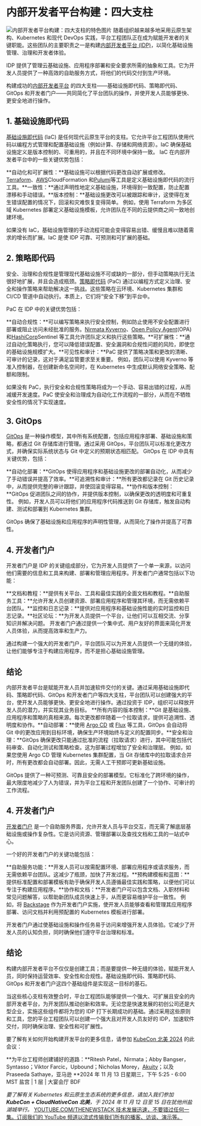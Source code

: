 # 内部开发者平台构建：四大支柱
![内部开发者平台构建：四大支柱的特色图片](https://cdn.thenewstack.io/media/2024/10/887ec546-idp-4-pillars-1024x576.jpg)
随着组织越来越多地采用云原生架构、Kubernetes 和现代 DevOps 实践，平台工程团队正在成为赋能开发者的关键职能。这些团队的主要职责之一是构建[内部开发者平台 (IDP)](https://thenewstack.io/platform-engineering/)，以简化基础设施管理、治理和开发者体验。

IDP 提供了管理云基础设施、应用程序部署和安全要求所需的抽象和工具。它为开发人员提供了一种高效的自助服务方式，将他们的代码交付到生产环境。

构建成功的[内部开发者平台](https://thenewstack.io/7-core-elements-of-an-internal-developer-platform/) 的四大支柱——基础设施即代码、策略即代码、GitOps 和开发者门户——共同简化了平台团队的操作，并使开发人员能够更快、更安全地进行操作。

## 1. 基础设施即代码
[基础设施即代码](https://thenewstack.io/infrastructure-as-code/) (IaC) 是任何现代云原生平台的支柱。它允许平台工程团队使用代码以编程方式管理和配置基础设施（例如计算、存储和网络资源）。IaC 确保基础设施定义是版本控制的、可重用的，并且在不同环境中保持一致。
IaC 在内部开发者平台中的一些关键优势包括：

**自动化和可扩展性：**基础设施可以根据代码更改自动扩展或修改。[Terraform](https://roadmap.sh/terraform)、[AWS](https://aws.amazon.com/?utm_content=inline+mention)CloudFormation 和[Pulumi](https://www.pulumi.com?utm_content=inline+mention)等工具是定义基础设施即代码的流行工具。**一致性：**通过声明性地定义基础设施，环境得到一致配置，防止配置漂移和手动错误。**版本控制：**基础设施更改可以被跟踪和审计，这使得在发生错误配置的情况下，回滚和灾难恢复变得简单。
例如，使用 Terraform 为多区域 Kubernetes 部署定义基础设施模板，允许团队在不同的云提供商之间一致地创建环境。

如果没有 IaC，基础设施管理的手动流程可能会变得容易出错、缓慢且难以随着需求的增长而扩展。IaC 是使 IDP 可靠、可预测和可扩展的基础。

## 2. 策略即代码
安全、治理和合规性是管理现代基础设施不可或缺的一部分，但手动策略执行无法很好地扩展，并且会造成瓶颈。[策略即代码](https://nirmata.com/2024/06/24/top-10-reasons-why-policy-as-code/) (PaC) 通过以编程方式定义治理、安全和操作策略来帮助解决这一挑战。这些策略在云环境、Kubernetes 集群和 CI/CD 管道中自动执行。本质上，它们将“安全下移”到平台中。

PaC 在 IDP 中的关键优势包括：

**自动合规性：**可以编写策略来执行安全控制，例如防止使用不安全配置进行部署或阻止访问未经批准的服务。[Nirmata Kyverno](https://nirmata.com/kyverno-oss/)、[Open Policy Agent](https://thenewstack.io/5-things-you-didnt-know-about-open-policy-agent/)(OPA) 和[HashiCorp](https://www.hashicorp.com/?utm_content=inline+mention)Sentinel 等工具允许团队定义和执行这些策略。**可扩展性：**通过自动化策略执行，您可以降低错误配置、安全漏洞和合规性问题的风险，即使您的基础设施规模扩大。**可见性和审计：**PaC 提供了策略决策和更改的清晰、可审计的记录，这对于满足监管要求至关重要。
例如，团队可以使用 Kyverno 等准入控制器，在创建新命名空间时，在 Kubernetes 中生成默认网络安全策略、配额和限制。

如果没有 PaC，执行安全和合规性策略将成为一个手动、容易出错的过程，从而减缓开发速度。PaC 使安全和治理成为自动化工作流程的一部分，从而在不牺牲安全性的情况下实现速度。

## 3. GitOps
[GitOps](https://thenewstack.io/4-core-principles-of-gitops/) 是一种操作模型，其中所有系统配置，包括应用程序部署、基础设施和策略，都通过 Git 存储库进行管理。通过采用 GitOps，平台团队可以标准化更改方式，并确保实际系统状态与 Git 中定义的预期状态相匹配。
GitOps 在 IDP 中具有关键优势，包括：

**自动化部署：**GitOps 使得应用程序和基础设施更改的部署自动化，从而减少了手动错误并提高了效率。**可追溯性和审计：**所有更改都记录在 Git 历史记录中，从而提供完整的审计跟踪，并使回滚变得容易。**协作和版本控制：**GitOps 促进团队之间的协作，并提供版本控制，以确保更改的透明度和可重复性。
例如，开发人员可以将他们的应用程序代码推送到 Git 存储库，触发自动构建、测试和部署到 Kubernetes 集群。

GitOps 确保了基础设施和应用程序的声明性管理，从而简化了操作并提高了可靠性。

## 4. 开发者门户
开发者门户是 IDP 的关键组成部分，它为开发人员提供了一个单一来源，以访问他们需要的信息和工具来构建、部署和管理应用程序。开发者门户通常包括以下功能：

**文档和教程：**提供有关平台、工具和最佳实践的全面文档和教程。**自助服务工具：**允许开发人员创建资源、部署应用程序和管理其环境，而无需依赖平台团队。**监控和日志记录：**提供对应用程序和基础设施性能的实时监控和日志记录。**社区论坛：**为开发人员提供一个平台，让他们可以互相交流、分享知识并解决问题。
开发者门户通过提供一个集中式、用户友好的界面来简化开发人员体验，从而提高效率和生产力。

通过构建一个强大的开发者门户，平台团队可以为开发人员提供一个无缝的体验，让他们能够专注于构建应用程序，而不是担心基础设施管理。

## 结论
内部开发者平台是赋能开发人员并加速软件交付的关键。通过采用基础设施即代码、策略即代码、GitOps 和开发者门户等四大支柱，平台团队可以创建强大的平台，使开发人员能够更快、更安全地进行操作。通过投资于 IDP，组织可以释放开发人员的潜力，并实现其业务目标。
**所有内容的版本控制：**Git 是基础设施、应用程序和策略的真相来源。每次更改都伴随着一个拉取请求，提供可追溯性、透明度和协作。**自动部署：**使用 [Argo CD](https://thenewstack.io/how-far-can-you-go-with-argo/) 或 [Flux](https://thenewstack.io/why-flux-isnt-dying-after-weaveworks/) 等工具，GitOps 会自动将 Git 中的更改应用到目标环境，确保生产环境始终与定义的配置同步。**安全和治理：**GitOps 确保更改只能通过批准的流程（拉取请求）进行，其中可能包括代码审查、自动化测试和策略检查。这为部署过程增加了安全和治理层。
例如，如果您使用 Argo CD 管理 Kubernetes 集群配置，当 Git 存储库中的拉取请求合并时，所有更改都会自动部署。因此，无需人工干预即可更新基础设施。

GitOps 提供了一种可预测、可靠且安全的部署模型。它标准化了跨环境的操作，最大限度地减少了人为错误，并为平台工程和开发团队创建了一个协作、可审计的工作流程。

## 4. 开发者门户
[开发者门户](https://thenewstack.io/internal-developer-portal-what-it-is-and-why-you-need-one/) 是一个自助服务界面，允许开发人员与平台交互，而无需了解底层基础设施或操作复杂性。它是访问资源、管理部署以及查找文档和工具的一站式中心。

一个好的开发者门户的关键功能包括：

**自助服务功能：**开发人员可以按需配置环境、部署应用程序或请求服务，而无需依赖平台团队。这减少了瓶颈，加快了开发过程。**预构建模板和蓝图：**提供标准配置和部署模板有助于确保开发人员遵循最佳实践和策略，以便他们可以专注于构建应用程序。**协作和文档：**开发者门户可以包含文档、入职材料和常见问题解答，以帮助新团队成员快速上手，从而更容易维护平台一致性。
例如，将 [Backstage](https://thenewstack.io/new-spotify-portal-for-backstage-eases-platform-engineering/) 作为开发者门户实施，使开发人员能够查看和管理其应用程序部署、访问文档并利用预配置的 Kubernetes 模板进行部署。

开发者门户通过使基础设施和操作任务易于访问来增强开发人员体验。它减少了开发人员的认知负担，同时确保他们遵守平台治理和标准。

## 结论
构建内部开发者平台不仅仅是创建工具；而是要提供一种无缝的体验，赋能开发人员，同时保持运营效率、安全性和合规性。基础设施即代码、策略即代码、GitOps 和开发者门户这四个基础组件是实现这一目标的基石。

当这些核心支柱有效整合时，平台工程团队能够提供一个强大、可扩展且安全的内部开发者平台，为开发团队推动创新和效率。无论您是快速发展的初创公司还是大型企业，实施这些组件都将为您的 IDP 打下长期成功的基础。通过采用这些原则和工具，您的平台工程团队可以创建一个强大且对开发人员友好的 IDP，加速软件交付，同时确保治理、安全性和可扩展性。

要了解有关如何开始构建开发平台的更多信息，请参加 [KubeCon 北美 2024](https://events.linuxfoundation.org/kubecon-cloudnativecon-north-america/program/schedule/) 的此会议：

**为平台工程师创建铺好的道路：**Ritesh Patel，Nirmata；Abby Bangser，Syntasso；Viktor Farcic，Upbound；Nicholas Morey，[Akuity](https://akuity.io/?utm_content=inline+mention)；以及 Praseeda Sathaye，亚马逊
**2024 年 11 月 13 日星期三，下午 5:25 - 6:00 MST
盐宫 | 1 层 | 大宴会厅 BDF

*要了解有关 Kubernetes 和云原生生态系统的更多信息，请加入我们参加 **KubeCon + CloudNativeCon 北美**，于 2024 年 11 月 12 日至 15 日在犹他州盐湖城举行。*
[
YOUTUBE.COM/THENEWSTACK
技术发展迅速，不要错过任何一集。订阅我们的 YouTube
频道以流式传输我们所有的播客、访谈、演示等。
](https://youtube.com/thenewstack?sub_confirmation=1)